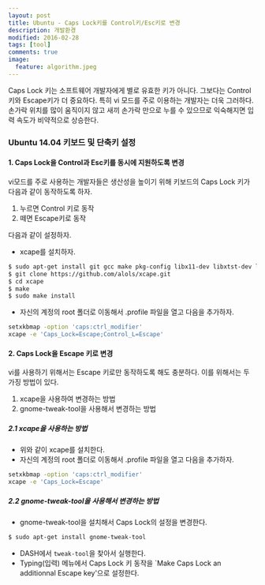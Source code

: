 ```yaml
---
layout: post
title: Ubuntu - Caps Lock키를 Control키/Esc키로 변경
description: 개발환경
modified: 2016-02-28
tags: [tool]
comments: true
image:
  feature: algorithm.jpeg
---
```

Caps Lock 키는 소프트웨어 개발자에게 별로 유효한 키가 아니다. 그보다는 Control키와 Escape키가 더 중요하다. 특히 vi 모드를 주로 이용하는 개발자는 더욱 그러하다. 손가락 위치를 많이 움직이지 않고 새끼 손가락 만으로 누를 수 있으므로 익숙해지면 입력 속도가 비약적으로 상승한다. 

### Ubuntu 14.04 키보드 및 단축키 설정

#### 1. Caps Lock을 Control과 Esc키를 동시에 지원하도록 변경 

vi모드를 주로 사용하는 개발자들은 생산성을 높이기 위해 키보드의 Caps Lock 키가 다음과 같이 동작하도록 하자. 

1. 누르면 Control 키로 동작 
2. 떼면 Escape키로 동작

다음과 같이 설정하자. 

- xcape를 설치하자. 
 
```bash
$ sudo apt-get install git gcc make pkg-config libx11-dev libxtst-dev libxi-dev
$ git clone https://github.com/alols/xcape.git
$ cd xcape
$ make
$ sudo make install
```

- 자신의 계정의 root 폴더로 이동해서 .profile 파일을 열고 다음을 추가하자. 

```bash
setxkbmap -option 'caps:ctrl_modifier'
xcape -e 'Caps_Lock=Escape;Control_L=Escape'
```

#### 2. Caps Lock을 Escape 키로 변경

vi를 사용하기 위해서는 Escape 키로만 동작하도록 해도 충분하다. 이를 위해서는 두 가징 방법이 있다. 

1. xcape을 사용하여 변경하는 방법
2. gnome-tweak-tool을 사용해서 변경하는 방법 

##### 2.1 xcape을 사용하는 방법

- 위와 같이 xcape를 설치한다. 
- 자신의 계정의 root 폴더로 이동해서 .profile 파일을 열고 다음을 추가하자. 

```bash
setxkbmap -option 'caps:ctrl_modifier'
xcape -e 'Caps_Lock=Escape'
```

##### 2.2 gnome-tweak-tool을 사용해서 변경하는 방법 

- gnome-tweak-tool을 설치해서 Caps Lock의 설정을 변경한다. 

```bash
$ sudo apt-get install gnome-tweak-tool
```

- DASH에서 `tweak-tool`을 찾아서 실행한다. 
- Typing(입력) 메뉴에서 Caps Lock 키 동작을 `Make Caps Lock an additionnal Escape key'으로 설정한다. 


